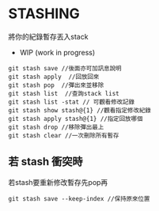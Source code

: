 # STASHING
將你的紀錄暫存丟入stack
- WIP (work in progress)
```
git stash save //後面亦可加訊息說明
git stash apply  //回放回來
git stash pop  //彈出來並移除
git stash list  //查詢stack list
git stash list -stat // 可觀看修改記錄
git stash show stash@{1} //觀看指定修改紀錄
git stash apply stash@{1} //指定回放哪個
git stash drop //移除彈出最上
git stash clear //一次刪除所有暫存
```
## 若 stash 衝突時
若stash要重新修改暫存先pop再
```
git stash save --keep-index //保持原來位置
```

